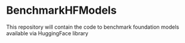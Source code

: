# BenchmarkHFModels
This repository will contain the code to benchmark foundation models available via HuggingFace library 
